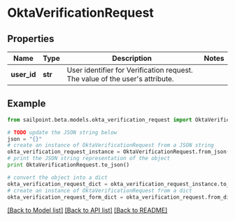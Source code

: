 # OktaVerificationRequest


## Properties

Name | Type | Description | Notes
------------ | ------------- | ------------- | -------------
**user_id** | **str** | User identifier for Verification request. The value of the user&#39;s attribute. | 

## Example

```python
from sailpoint.beta.models.okta_verification_request import OktaVerificationRequest

# TODO update the JSON string below
json = "{}"
# create an instance of OktaVerificationRequest from a JSON string
okta_verification_request_instance = OktaVerificationRequest.from_json(json)
# print the JSON string representation of the object
print OktaVerificationRequest.to_json()

# convert the object into a dict
okta_verification_request_dict = okta_verification_request_instance.to_dict()
# create an instance of OktaVerificationRequest from a dict
okta_verification_request_form_dict = okta_verification_request.from_dict(okta_verification_request_dict)
```
[[Back to Model list]](../README.md#documentation-for-models) [[Back to API list]](../README.md#documentation-for-api-endpoints) [[Back to README]](../README.md)


